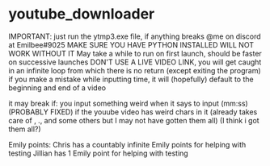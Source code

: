 # youtube_downloader
IMPORTANT:
just run the ytmp3.exe file, if anything breaks @me on discord at Emilbee#9025
MAKE SURE YOU HAVE PYTHON INSTALLED WILL NOT WORK WITHOUT IT
May take a while to run on first launch, should be faster on successive launches
DON'T USE A LIVE VIDEO LINK, you will get caught in an infinite loop from which there is no return (except exiting the program)
if you make a mistake while inputting time, it will (hopefully) default to the beginning and end of a video

it may break if:
you input something weird when it says to input (mm:ss) (PROBABLY FIXED)
if the youube video has weird chars in it (already takes care of \, ., and some others but I may not have gotten them all) (I think i got them all?)

Emily points:
Chris has a countably infinite Emily points for helping with testing
Jillian has 1 Emily point for helping with testing

